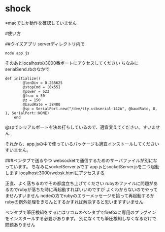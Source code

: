 # shock

※macでしか動作を確認していません

#使い方

##クイズアプリ
serverディレクトリ内で

```
node app.js
```

そのあとlocalhostの3000番ポートにアクセスしてください
ちなみにserialSend.rbのなかで

``` 
def initialize()
		@lenDiv = 0.265625
		@stopCmd = [0x55]
		@power = 623
		@frac = 50
		@z = 150
		@baudRate = 38400
		@sp = SerialPort.new("/dev/tty.usbserial-142A", @baudRate, 8, 1, SerialPort::NONE)
	end
```

@spでシリアルポートを決め打ちしているので、適宜変えてください。すいません

それから、app.jsの中で使っているパッケージも適宜インストールしてくださいすいません。

###ペンタブで送るやつ
websocketで通信するためのサーバファイルが別になっています。
ちなみにsocketServer.jsです
app.jsとsocketServer.jsを二つ起動します
localhost:3000/websk.htmlにアクセスする

正直、よく落ちるのでその都度立ち上げてください
rubyのファイルに問題があるのでrubyが落ちた時に再起動すればいいのですが
よくわからないのでやってませんすいません
nodeの方でrubyのエラーメッセージを拾って再起動するか
rubyの例外処理をきちんとするかすれば解決すると思いますすいません

ペンタブで筆圧検知をするにはワコムのペンタブでfirefoxに専用のプラグインをインスタールする必要があります。
別になくても筆圧検知しなくなるだけで問題ありません


